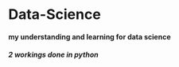 # Data-Science


#### my understanding and learning for data science

##### 2 workings done in python
